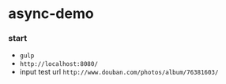 # async-demo

### start
* `gulp`
* `http://localhost:8080/`
* input test url `http://www.douban.com/photos/album/76381603/`
